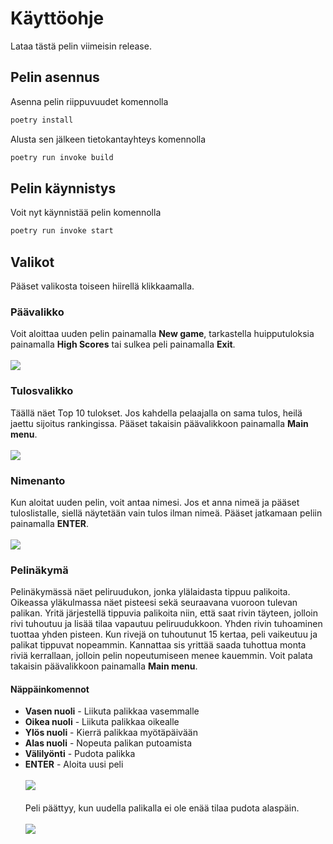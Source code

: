 # Käyttöohje

Lataa tästä pelin viimeisin release.

## Pelin asennus

Asenna pelin riippuvuudet komennolla
```bash
poetry install
```
Alusta sen jälkeen tietokantayhteys komennolla
```bash
poetry run invoke build
```

## Pelin käynnistys

Voit nyt käynnistää pelin komennolla
```bash
poetry run invoke start
```

## Valikot

Pääset valikosta toiseen hiirellä klikkaamalla.

### Päävalikko
Voit aloittaa uuden pelin painamalla __New game__, tarkastella huipputuloksia painamalla __High Scores__ tai sulkea peli painamalla __Exit__. <br><br>
![](https://github.com/ajperttula/ot-harjoitustyo/blob/master/dokumentaatio/kuvat/paavalikko.png)

### Tulosvalikko
Täällä näet Top 10 tulokset. Jos kahdella pelaajalla on sama tulos, heilä jaettu sijoitus rankingissa. Pääset takaisin päävalikkoon painamalla __Main menu__.<br><br>
![](https://github.com/ajperttula/ot-harjoitustyo/blob/master/dokumentaatio/kuvat/tulosvalikko.png)

### Nimenanto
Kun aloitat uuden pelin, voit antaa nimesi. Jos et anna nimeä ja pääset tuloslistalle, siellä näytetään vain tulos ilman nimeä. Pääset jatkamaan peliin painamalla __ENTER__.<br><br>
![](https://github.com/ajperttula/ot-harjoitustyo/blob/master/dokumentaatio/kuvat/nimivalikko.png)

### Pelinäkymä
Pelinäkymässä näet peliruudukon, jonka ylälaidasta tippuu palikoita. Oikeassa yläkulmassa näet pisteesi sekä seuraavana vuoroon tulevan palikan. 
Yritä järjestellä tippuvia palikoita niin, että saat rivin täyteen, jolloin rivi tuhoutuu ja lisää tilaa vapautuu peliruudukkoon. Yhden rivin tuhoaminen tuottaa yhden pisteen. 
Kun rivejä on tuhoutunut 15 kertaa, peli vaikeutuu ja palikat tippuvat nopeammin. Kannattaa sis yrittää saada tuhottua monta riviä kerrallaan, jolloin pelin nopeutumiseen menee kauemmin. 
Voit palata takaisin päävalikkoon painamalla __Main menu__.
#### Näppäinkomennot
- __Vasen nuoli__ - Liikuta palikkaa vasemmalle
- __Oikea nuoli__ - Liikuta palikkaa oikealle
- __Ylös nuoli__ - Kierrä palikkaa myötäpäivään
- __Alas nuoli__ - Nopeuta palikan putoamista
- __Välilyönti__ - Pudota palikka
- __ENTER__ - Aloita uusi peli<br><br>
![](https://github.com/ajperttula/ot-harjoitustyo/blob/master/dokumentaatio/kuvat/pelinakyma.png)<br><br>
Peli päättyy, kun uudella palikalla ei ole enää tilaa pudota alaspäin. <br><br>
![](https://github.com/ajperttula/ot-harjoitustyo/blob/master/dokumentaatio/kuvat/peli_ohi.png)

